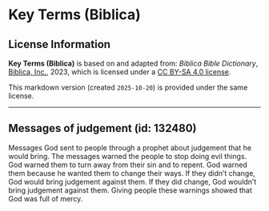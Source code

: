 # Key Terms (Biblica)

## License Information

**Key Terms (Biblica)** is based on and adapted from: _Biblica Bible Dictionary_, [Biblica, Inc.](https://www.biblica.com/), 2023, which is licensed under a [CC BY-SA 4.0 license](https://creativecommons.org/licenses/by-sa/4.0/legalcode.en).

This markdown version (created `2025-10-20`) is provided under the same license.



--------------------------------

## Messages of judgement (id: 132480)

Messages God sent to people through a prophet about judgement that he would bring. The messages warned the people to stop doing evil things. God warned them to turn away from their sin and to repent. God warned them because he wanted them to change their ways. If they didn’t change, God would bring judgement against them. If they did change, God wouldn’t bring judgement against them. Giving people these warnings showed that God was full of mercy.


